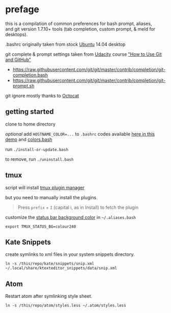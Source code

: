 # prefage
this is a compilation of common preferences for bash prompt, aliases,  
and git version 1.7.10+ tools (tab completion, custom prompt, & meld for desktops).

.bashrc originally taken from stock [Ubuntu](http://www.ubuntu.com/) 14.04 desktop  

git complete & prompt settings taken from [Udacity](https://www.udacity.com) course ["How to Use Git and GitHub"](https://www.udacity.com/wiki/ud775/lesson-1-notes#morsel-30-setting-up-your-workspace-on-mac)  
- https://raw.githubusercontent.com/git/git/master/contrib/completion/git-completion.bash
- https://raw.githubusercontent.com/git/git/master/contrib/completion/git-prompt.sh

git ignore mostly thanks to [Octocat](https://gist.github.com/octocat/9257657)

## getting started

clone to home directory

*optional* add `HOSTNAME_COLOR=...` to `.bashrc`
codes available [here in this demo](./View-Colors.bash) and [colors.bash](./bash/colors.bash)

run `./install-or-update.bash`

to remove, run `./uninstall.bash`

## tmux

script will install [tmux plugin manager][tpm]

but you need to manually install the plugins

> Press `prefix` + `I` (capital i, as in Install) to fetch the plugin

customize the [status bar background color][tmux-bg-color] in `~/.aliases.bash`

```
export TMUX_STATUS_BG=colour240
```

## Kate Snippets

create symlinks to xml files in your system snippets directory.

    ln -s /this/repo/kate/snippets/snip.xml ~/.local/share/ktexteditor_snippets/data/snip.xml

## Atom

Restart atom after symlinking style sheet.

    ln -s /this/repo/atom/styles.less ~/.atom/styles.less

[tpm]:https://github.com/tmux-plugins/tpm
[tmux-bg-color]:https://unix.stackexchange.com/a/60969/148062
